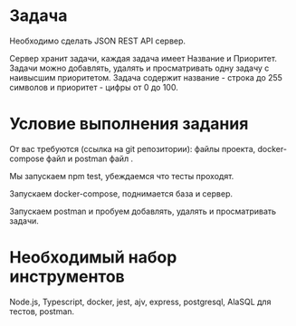 # Задача

Необходимо сделать JSON REST API сервер.

Сервер хранит задачи, каждая задача имеет Название и Приоритет. Задачи можно добавлять, удалять и просматривать одну задачу с наивысшим приоритетом. Задача содержит название - строка до 255 символов и приоритет - цифры от 0 до 100.

# Условие выполнения задания

От вас требуются (ссылка на git репозитории): файлы проекта, docker-compose файл и postman файл .

Мы запускаем npm test, убеждаемся что тесты проходят.

Запускаем docker-compose, поднимается база и сервер.

Запускаем postman и пробуем добавлять, удалять и просматривать задачи.

# Необходимый набор инструментов

Node.js, Typescript, docker, jest, ajv, express, postgresql, AlaSQL для тестов, postman.
